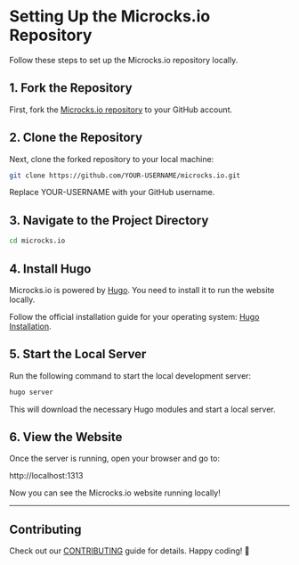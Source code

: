 # Setting Up the Microcks.io Repository

Follow these steps to set up the Microcks.io repository locally.

## 1. Fork the Repository
First, fork the [Microcks.io repository](https://github.com/microcks/microcks.io) to your GitHub account.

## 2. Clone the Repository
Next, clone the forked repository to your local machine:

```sh
git clone https://github.com/YOUR-USERNAME/microcks.io.git
```

Replace YOUR-USERNAME with your GitHub username.

## 3. Navigate to the Project Directory
```sh
cd microcks.io
```

## 4. Install Hugo
Microcks.io is powered by [Hugo](https://gohugo.io/). You need to install it to run the website locally.

Follow the official installation guide for your operating system: [Hugo Installation](https://gohugo.io/installation/).

## 5. Start the Local Server
Run the following command to start the local development server:

```sh
hugo server
```


This will download the necessary Hugo modules and start a local server.

## 6. View the Website
Once the server is running, open your browser and go to:


http://localhost:1313


Now you can see the Microcks.io website running locally!

---

## Contributing
Check out our [CONTRIBUTING](https://github.com/microcks/microcks.io/blob/master/CONTRIBUTING.md) guide for details. Happy coding! 🚀
